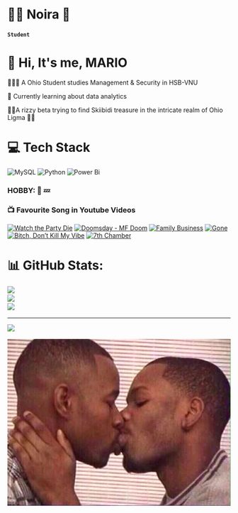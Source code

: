 # 🏄‍♂️ Noira 👋

**`Student`**

# 👋 Hi, It's me, MARIO
🧑🏿‍💻 A Ohio Student studies Management & Security in HSB-VNU  

💭 Currently learning about data analytics  

🕺🏿A rizzy beta trying to find Skiibidi treasure in the intricate realm of Ohio Ligma 🕺🏿


# 💻 Tech Stack
![MySQL](https://img.shields.io/badge/mysql-4479A1.svg?style=for-the-badge&logo=mysql&logoColor=white) ![Python](https://img.shields.io/badge/python-3670A0?style=for-the-badge&logo=python&logoColor=ffdd54) ![Power Bi](https://img.shields.io/badge/power_bi-F2C811?style=for-the-badge&logo=powerbi&logoColor=black)


### HOBBY: 🎵 💤


### 📺 Favourite Song in Youtube Videos

<!-- BEGIN YOUTUBE-CARDS -->
[![Watch the Party Die](https://ytcards.demolab.com/?id=53tlOayottY&title=Watch+The+Party+Die&lang=eng&timestamp=1726162973&background_color=%230d1117&title_color=%23ffffff&stats_color=%23dedede&max_title_lines=1&width=250&border_radius=5&duration=306 "Watch The Party Die")](https://www.youtube.com/watch?v=53tlOayottY)
[![Doomsday - MF Doom](https://ytcards.demolab.com/?id=gndkFhYh5Mo&title=Doomsday+-+MF+Doom&lang=eng&timestamp=1668620573&background_color=%230d1117&title_color=%23ffffff&stats_color=%23dedede&max_title_lines=1&width=250&border_radius=5&duration=306 "Doomsday")](https://www.youtube.com/watch?v=gndkFhYh5Mo)
[![Family Business](https://ytcards.demolab.com/?id=JwAjANmjajc&title=Family+Business+-+Kayne+West&lang=eng&timestamp=1531849373&background_color=%230d1117&title_color=%23ffffff&stats_color=%23dedede&max_title_lines=1&width=250&border_radius=5&duration=278 "Family Business")](https://www.youtube.com/watch?v=JwAjANmjajc)
[![Gone](https://ytcards.demolab.com/?id=TwPCaWQIJME&title=Gone+-+Kayne+West&lang=eng&timestamp=1540921373&background_color=%230d1117&title_color=%23ffffff&stats_color=%23dedede&max_title_lines=1&width=250&border_radius=5&duration=333 "Gone")](https://www.youtube.com/watch?v=TwPCaWQIJME)
[![Bitch, Don’t Kill My Vibe](https://ytcards.demolab.com/?id=hDgPW4kIdUI&title=Bitch,+Don't+Kill+My+Vibe&lang=eng&timestamp=1532540573&background_color=%230d1117&title_color=%23ffffff&stats_color=%23dedede&max_title_lines=1&width=250&border_radius=5&duration=333 "Bitch, Don’t Kill My Vibe")](https://www.youtube.com/watch?v=hDgPW4kIdUI)
[![7th Chamber](https://ytcards.demolab.com/?id=4mGfB5lbK-w&title=7th+Chamber&lang=eng&timestamp=1487612573&background_color=%230d1117&title_color=%23ffffff&stats_color=%23dedede&max_title_lines=1&width=250&border_radius=5&duration=365 "7th Chamber")](https://www.youtube.com/watch?v=4mGfB5lbK-w)

<!-- END YOUTUBE-CARDS -->
# 📊 GitHub Stats:
![](https://github-readme-stats.vercel.app/api?username=xsol05&theme=dark&hide_border=true&include_all_commits=false&count_private=false)<br/>
![](https://github-readme-streak-stats.herokuapp.com/?user=xsol05&theme=dark&hide_border=true)<br/>
![](https://github-readme-stats.vercel.app/api/top-langs/?username=xsol05&theme=dark&hide_border=true&include_all_commits=false&count_private=false&layout=compact)

---
[![](https://visitcount.itsvg.in/api?id=xsol05&icon=0&color=0)](https://visitcount.itsvg.in)

![](images/1508310215_image.jpg)



<!-- Proudly created with GPRM ( https://gprm.itsvg.in ) -->
